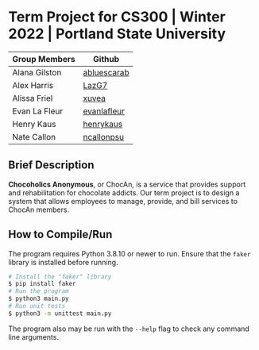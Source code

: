 # Term Project for CS300 | Winter 2022 | Portland State University #

Group Members | Github
------------- | -------------
Alana Gilston | [abluescarab](https://github.com/abluescarab)
Alex Harris   | [LazG7](https://github.com/LazG7)
Alissa Friel  | [xuvea](https://github.com/xuvea)
Evan La Fleur | [evanlafleur](https://github.com/evanlafleur)
Henry Kaus    | [henrykaus](https://github.com/henrykaus)
Nate Callon   | [ncallonpsu](https://github.com/ncallonpsu)

## Brief Description ##
**Chocoholics Anonymous**, or ChocAn, is a service that provides support and rehabilitation for chocolate addicts. Our term project is to design a system that allows employees to manage, provide, and bill services to ChocAn members.

## How to Compile/Run ##
The program requires Python 3.8.10 or newer to run. Ensure that the `faker` library is installed before running.
```bash
# Install the "faker" library
$ pip install faker
# Run the program
$ python3 main.py
# Run unit tests
$ python3 -m unittest main.py
```
The program also may be run with the `--help` flag to check any command line arguments.
